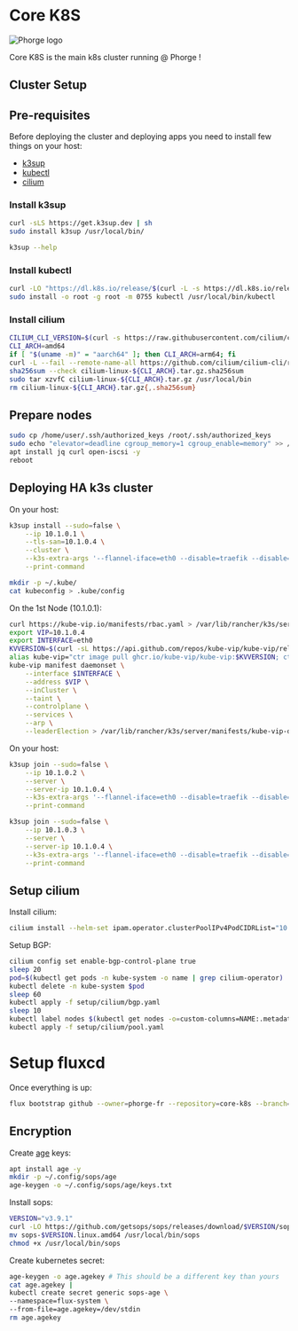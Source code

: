 # Core  K8S

![Phorge logo](https://avatars.githubusercontent.com/u/187407936?s=200&v=4)

Core K8S is the main k8s cluster running @ Phorge !

## Cluster Setup

## Pre-requisites

Before deploying the cluster and deploying apps you need to install few things on your host:

- [k3sup](https://github.com/alexellis/k3sup)
- [kubectl](https://kubernetes.io/docs/tasks/tools/install-kubectl-linux/)
- [cilium](https://cilium.io/)

### Install k3sup

```bash
curl -sLS https://get.k3sup.dev | sh
sudo install k3sup /usr/local/bin/

k3sup --help
```

### Install kubectl

```bash
curl -LO "https://dl.k8s.io/release/$(curl -L -s https://dl.k8s.io/release/stable.txt)/bin/linux/amd64/kubectl"
sudo install -o root -g root -m 0755 kubectl /usr/local/bin/kubectl
```

### Install cilium

```bash
CILIUM_CLI_VERSION=$(curl -s https://raw.githubusercontent.com/cilium/cilium-cli/main/stable.txt)
CLI_ARCH=amd64
if [ "$(uname -m)" = "aarch64" ]; then CLI_ARCH=arm64; fi
curl -L --fail --remote-name-all https://github.com/cilium/cilium-cli/releases/download/${CILIUM_CLI_VERSION}/cilium-linux-${CLI_ARCH}.tar.gz{,.sha256sum}
sha256sum --check cilium-linux-${CLI_ARCH}.tar.gz.sha256sum
sudo tar xzvfC cilium-linux-${CLI_ARCH}.tar.gz /usr/local/bin
rm cilium-linux-${CLI_ARCH}.tar.gz{,.sha256sum}
```

## Prepare nodes

```bash
sudo cp /home/user/.ssh/authorized_keys /root/.ssh/authorized_keys
sudo echo "elevator=deadline cgroup_memory=1 cgroup_enable=memory" >> /boot/firmware/cmdline.txt # Only on raspberry pi
apt install jq curl open-iscsi -y
reboot
```
## Deploying HA k3s cluster

On your host:

```bash
k3sup install --sudo=false \
    --ip 10.1.0.1 \
    --tls-san=10.1.0.4 \
    --cluster \
    --k3s-extra-args '--flannel-iface=eth0 --disable=traefik --disable=servicelb --disable=local-storage --flannel-backend=none --disable-network-policy --node-ip=10.1.0.1 --cluster-cidr=10.42.0.0/16 --service-cidr=10.43.0.0/16' \
    --print-command

mkdir -p ~/.kube/
cat kubeconfig > .kube/config
```

On the 1st Node (10.1.0.1):

```bash
curl https://kube-vip.io/manifests/rbac.yaml > /var/lib/rancher/k3s/server/manifests/kube-vip-rbac.yaml
export VIP=10.1.0.4
export INTERFACE=eth0
KVVERSION=$(curl -sL https://api.github.com/repos/kube-vip/kube-vip/releases | jq -r ".[0].name")
alias kube-vip="ctr image pull ghcr.io/kube-vip/kube-vip:$KVVERSION; ctr run --rm --net-host ghcr.io/kube-vip/kube-vip:$KVVERSION vip /kube-vip"
kube-vip manifest daemonset \
    --interface $INTERFACE \
    --address $VIP \
    --inCluster \
    --taint \
    --controlplane \
    --services \
    --arp \
    --leaderElection > /var/lib/rancher/k3s/server/manifests/kube-vip-ds.yaml
```

On your host:

```bash
k3sup join --sudo=false \
    --ip 10.1.0.2 \
    --server \
    --server-ip 10.1.0.4 \
    --k3s-extra-args '--flannel-iface=eth0 --disable=traefik --disable=servicelb --disable=local-storage --flannel-backend=none --disable-network-policy --node-ip=10.1.0.2 --cluster-cidr=10.42.0.0/16 --service-cidr=10.43.0.0/16' \
    --print-command

k3sup join --sudo=false \
    --ip 10.1.0.3 \
    --server \
    --server-ip 10.1.0.4 \
    --k3s-extra-args '--flannel-iface=eth0 --disable=traefik --disable=servicelb --disable=local-storage --flannel-backend=none --disable-network-policy --node-ip=10.1.0.3 --cluster-cidr=10.42.0.0/16 --service-cidr=10.43.0.0/16' \
    --print-command
```

## Setup cilium

Install cilium:

```bash
cilium install --helm-set ipam.operator.clusterPoolIPv4PodCIDRList="10.42.0.0/16" --helm-set ipam.operator.clusterPoolIPv4MaskSize=24 --helm-set envoy.enabled=false
```

Setup BGP:

```bash
cilium config set enable-bgp-control-plane true
sleep 20
pod=$(kubectl get pods -n kube-system -o name | grep cilium-operator)
kubectl delete -n kube-system $pod
sleep 60
kubectl apply -f setup/cilium/bgp.yaml
sleep 10
kubectl label nodes $(kubectl get nodes -o=custom-columns=NAME:.metadata.name --no-headers) bgp-policy=default
kubectl apply -f setup/cilium/pool.yaml
```

# Setup fluxcd

Once everything is up:

```bash
flux bootstrap github --owner=phorge-fr --repository=core-k8s --branch=main --path=cluster/core
```

## Encryption

Create [age](https://age-encryption.org/) keys:

```bash
apt install age -y
mkdir -p ~/.config/sops/age
age-keygen -o ~/.config/sops/age/keys.txt
```

Install sops:

```bash
VERSION="v3.9.1"
curl -LO https://github.com/getsops/sops/releases/download/$VERSION/sops-$VERSION.linux.amd64
mv sops-$VERSION.linux.amd64 /usr/local/bin/sops
chmod +x /usr/local/bin/sops
```

Create kubernetes secret:

```bash
age-keygen -o age.agekey # This should be a different key than yours
cat age.agekey |
kubectl create secret generic sops-age \
--namespace=flux-system \
--from-file=age.agekey=/dev/stdin
rm age.agekey
```